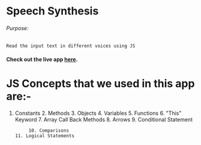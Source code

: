 # Speech Synthesis

###### Purpose:
    Read the input text in different voices using JS

#### Check out the live app [here](https://ramya-brs.github.io/Speech-Synthesis/).
# JS Concepts that we used in this app are:- 
1. Constants                                                                                                                                                                                                           2. Methods                                                                                                                                                                                                            3. Objects                                                                                                                                                                                                            4. Variables                                                                                                                                                                                                           5. Functions                                                                                                                                                                                                           6. "This" Keyword                                                                                                                                                                                                      7. Array Call Back Methods                                                                                                                                                                                            8. Arrows                                                                                                                                                                                                              9. Conditional Statement
                                                                                                                                                                                               
            10. Comparisons                                                                                                                                                                                                        11. Logical Statements                                                                   
